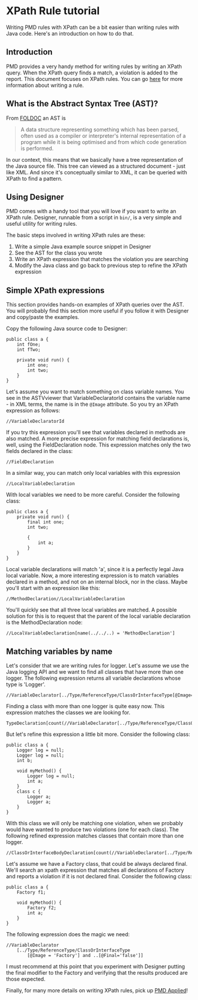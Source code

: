 <!--
    <author email="mikkey@users.sourceforge.net">Miguel Griffa</author>
-->

# XPath Rule tutorial

Writing PMD rules with XPath can be a bit easier than writing rules with Java code.
Here's an introduction on how to do that.

## Introduction

PMD provides a very handy method for writing rules by writing an XPath query.
When the XPath query finds a match, a violation is added to the report. This document
focuses on XPath rules.  You can go [here](howtowritearule.html) for more
information about writing a rule.

## What is the Abstract Syntax Tree (AST)?

From [FOLDOC](http://foldoc.org/abstract+syntax+tree) an AST is

> A data structure representing something which has been parsed, often used as
> a compiler or interpreter's internal representation of a
> program while it is being optimised and from which code
> generation is performed.


In our context, this means that we basically have a tree representation
of the Java source file.  This tree can viewed as a structured document - just like XML.
And since it's conceptually similar to XML, it can be queried with XPath to find a pattern.

## Using Designer

PMD comes with a handy tool that you will love if you want to write an XPath rule.
Designer, runnable from a script in <code>bin/</code>, is a very simple and useful utility for writing rules.

The basic steps involved in writing XPath rules are these:

1.  Write a simple Java example source snippet in Designer
2.  See the AST for the class you wrote
3.  Write an XPath expression that matches the violation you are searching
4.  Modify the Java class and go back to previous step to refine the XPath expression

## Simple XPath expressions

This section provides hands-on examples of XPath queries over the AST.
You will probably find this section more useful if you follow it with
Designer and copy/paste the examples.

Copy the following Java source code to Designer:

    public class a {
        int fOne;
        int fTwo;
    
        private void run() {
            int one;
            int two;
        }
    }

Let's assume you want to match something on class variable names. You
see in the ASTVviewer that VariableDeclaratorId contains the variable name - in XML terms,
the name is in the `@Image` attribute. So you try an
XPath expression as follows:

    //VariableDeclaratorId

If you try this expression you'll see that variables declared in
methods are also matched. A more precise expression for matching field
declarations is, well, using the FieldDeclaration node. This expression
matches only the two fields declared in the class:

    //FieldDeclaration

In a similar way, you can match only local variables with this expression

    //LocalVariableDeclaration

With local variables we need to be more careful. Consider the following class:

    public class a {
        private void run() {
            final int one;
            int two;
    
            {
                int a;
            }
        }
    }

Local variable declarations will match 'a', since it is a perfectly
legal Java local variable. Now, a more interesting expression is
to match variables declared in a method, and not on an internal block,
nor in the class. Maybe you'll start with an expression like this:

    //MethodDeclaration//LocalVariableDeclaration

You'll quickly see that all three local variables are matched. A possible
solution for this is to request that the parent of the local variable
declaration is the MethodDeclaration node:

    //LocalVariableDeclaration[name(../../..) = 'MethodDeclaration']

## Matching variables by name

Let's consider that we are writing rules for logger. Let's assume we
use the Java logging API and we want to find all classes that have more
than one logger. The following expression returns all variable declarations
whose type is 'Logger'.

    //VariableDeclarator[../Type/ReferenceType/ClassOrInterfaceType[@Image='Logger']]

Finding a class with more than one logger is quite easy now. This
expression matches the classes we are looking for.

    TypeDeclaration[count(//VariableDeclarator[../Type/ReferenceType/ClassOrInterfaceType[@Image='Logger']])>1]

But let's refine this expression a little bit more. Consider the following class:

    public class a {
        Logger log = null;
        Logger log = null;
        int b;
    
        void myMethod() {
            Logger log = null;
            int a;
        }
        class c {
            Logger a;
            Logger a;
        }
    }

With this class we will only be matching one violation, when we
probably would have wanted to produce two violations (one for each class).
The following refined expression matches classes that contain more than one logger.

    //ClassOrInterfaceBodyDeclaration[count(//VariableDeclarator[../Type/ReferenceType/ClassOrInterfaceType[@Image='Logger']])>1]

Let's assume we have a Factory class, that could be always declared final.
We'll search an xpath expression that matches all declarations of Factory
and reports a violation if it is not declared final.
Consider the following class:

    public class a {
        Factory f1;
    
        void myMethod() {
            Factory f2;
            int a;
        }
    }

The following expression does the magic we need:

    //VariableDeclarator
        [../Type/ReferenceType/ClassOrInterfaceType
            [@Image = 'Factory'] and ..[@Final='false']]

I must recommend at this point that you experiment with Designer putting
the final modifier to the Factory and verifying that the results produced
are those expected.

Finally, for many more details on writing XPath rules, pick up [PMD Applied](http://pmdapplied.com/)!
